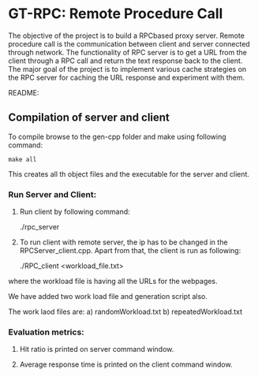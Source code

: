 # GT-RPC: Remote Procedure Call #

The objective of the project is to build a RPC­based proxy server. Remote procedure call is the communication between client and server connected through network. The functionality of RPC server is to get a URL from the client through a RPC call and return the text response back to the client. The major goal of the project is to implement various cache strategies on the RPC server for caching the URL response and experiment with them. 


README:

## Compilation of server and client ##


To compile browse to the gen-cpp folder and make using following command:

	make all

This creates all th object files and the executable for the server and client.


### Run Server and Client: ###


1. Run client by following command:

	./rpc_server

2. To run client with remote server, the ip has to be changed in the RPCServer_client.cpp. Apart from that, the client is run as following:

	./RPC_client <workload_file.txt>

where the workload file is having all the URLs for the webpages.


We have added two work load file and generation script also.

The work laod files are:
	a) randomWorkload.txt
	b) repeatedWorkload.txt


### Evaluation metrics: ###

1. Hit ratio is printed on server command window.

2. Average response time is printed on the client command window. 
